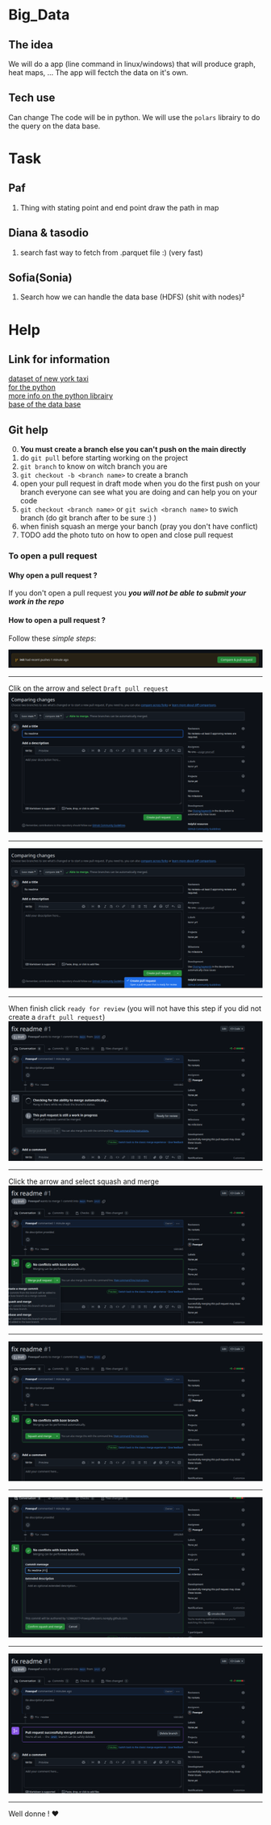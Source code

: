 # Big_Data

## The idea

We will do a app (line command in linux/windows) that will produce graph, heat maps, ... 
The app will fectch the data on it's own.

## Tech use

<warning>Can change</warning>
The code will be in python. We will use the `polars` librairy to do the query on the data base.

# Task

## Paf

1. Thing with stating point and end point draw the path in map

## Diana & tasodio

1. search fast way to fetch from .parquet file :) (very fast)

## Sofia(Sonia)

1. Search how we can handle the data base (HDFS) (shit with nodes)²

# Help

## Link for information
[dataset of new york taxi](https://www.nyc.gov/site/tlc/about/tlc-trip-record-data.page)<br>
[for the python](https://www.nyc.gov/assets/tlc/downloads/pdf/working_parquet_format.pdf)<br>
[more info on the python librairy](https://arrow.apache.org/docs/python/parquet.html)<br>
[base of the data base](https://clickhouse.com/docs/getting-started/example-datasets/nyc-taxi)<br>

## Git help

0. **You must create a branch else you can't push on the main directly**
1. do `git pull` before starting working on the project
2. `git branch` to know on witch branch you are
3. `git checkout -b <branch name>` to create a branch
4. open your pull request in draft mode when you do the first push on your branch
    everyone can see what you are doing and can help you on your code
5. `git checkout <branch name>` or `git swich <branch name>` to swich branch (do
   git branch after to be sure :) )
6. when finish squash an merge your banch (pray you don't have conflict)
7. TODO add the photo tuto on how to open and close pull request

### To open a pull request

#### Why open a pull request ?

If you don't open a pull request you ***you will not be able to submit your work
in the repo***

#### How to open a pull request ?

Follow these *simple steps*:

<img src="Pic/1.png">

***

Clik on the arrow and select `Draft pull request`
<img src="Pic/2.png">

***

<img src="Pic/3.png">

***

When finish click `ready for review` (you will not have this step if you did not
create a `draft pull request`)
<img src="Pic/4.png">

***

Click the arrow and select squash and merge
<img src="Pic/5.png">

***

<img src="Pic/6.png">

***

<img src="Pic/7.png">

***

<img src="Pic/8.png">

***

Well donne ! :hearts:
